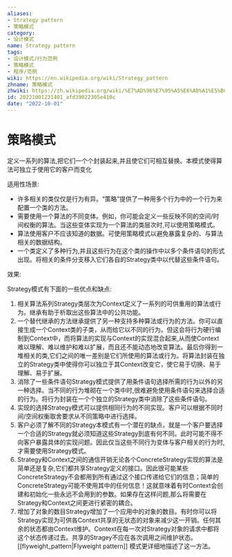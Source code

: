 ```yaml
---
aliases:
- Strategy pattern
- 策略模式
category:
- 设计模式
name: Strategy pattern
tags:
- 设计模式/行为范例
- 策略模式
- 程序/范例
wiki: https://en.wikipedia.org/wiki/Strategy_pattern
zhname: 策略模式
zhwiki: https://zh.wikipedia.org/wiki/%E7%AD%96%E7%95%A5%E6%A8%A1%E5%BC%8F
id: 20221001231401_afd39022305e410c
date: "2022-10-01"
---
```


# 策略模式

定义一系列的算法,把它们一个个封装起来,并且使它们可相互替换。本模式使得算法可独立于使用它的客户而变化

适用性场景:

* 许多相关的类仅仅是行为有异。“策略”提供了一种用多个行为中的一个行为来配置一个类的方法。
* 需要使用一个算法的不同变体。例如，你可能会定义一些反映不同的空间/时间权衡的算法。当这些变体实现为一个算法的类层次时,可以使用策略模式。
* 算法使用客户不应该知道的数据。可使用策略模式以避免暴露复杂的、与算法相关的数据结构。
* 一个类定义了多种行为,并且这些行为在这个类的操作中以多个条件语句的形式出现。将相关的条件分支移入它们各自的Strategy类中以代替这些条件语句。

效果:

Strategy模式有下面的一些优点和缺点:
1. 相关算法系列Strategy类层次为Context定义了一系列的可供重用的算法或行为。继承有助于析取出这些算法中的公共功能。
2. 一个替代继承的方法继承提供了另一种支持多种算法或行为的方法。你可以直接生成一个Context类的子类，从而给它以不同的行为。但这会将行为硬行编制到Context中，而将算法的实现与Context的实现混合起来,从而使Context难以理解、难以维护和难以扩展，而且还不能动态地改变算法。最后你得到一堆相关的类,它们之间的唯一差别是它们所使用的算法或行为。将算法封装在独立的Strategy类中使得你可以独立于其Context改变它，使它易于切换、易于理解、易于扩展。
3. 消除了一些条件语句Strategy模式提供了用条件语句选择所需的行为以外的另一种选择。当不同的行为堆砌在一个类中时,很难避免使用条件语句来选择合适的行为。将行为封装在一个个独立的Strategy类中消除了这些条件语句。
4. 实现的选择Strategy模式可以提供相同行为的不同实现。客户可以根据不同时间/空间权衡取舍要求从不同策略中进行选择。
5. 客户必须了解不同的Strategy本模式有一个潜在的缺点，就是一个客户要选择一个合适的Strategy就必须知道这些Strategy到底有何不同。此时可能不得不向客户暴露具体的实现问题。因此仅当这些不同行为变体与客户相关的行为时,才需要使用Strategy模式。
6. Strategy和Context之间的通信开销无论各个ConcreteStrategy实现的算法是简单还是复杂,它们都共享Strategy定义的接口。因此很可能某些ConcreteStrategy不会都用到所有通过这个接口传递给它们的信息；简单的ConcreteStrategy可能不使用其中的任何信息！这就意味着有时Context会创建和初始化一些永远不会用到的参数。如果存在这样问题,那么将需要在Strategy和Context之间更进行紧密的耦合。
7. 增加了对象的数目Strategy增加了一个应用中的对象的数目。有时你可以将Strategy实现为可供各Context共享的无状态的对象来减少这一开销。任何其余的状态都由Context维护。Context在每一次对Strategy对象的请求中都将这个状态传递过去。共享的Stragey不应在各次调用之间维护状态。[[flyweight_pattern|Flyweight pattern]] 模式更详细地描述了这一方法。